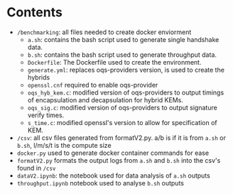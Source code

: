 # Contents
- `/benchmarking`: all files needed to create docker enviorment
    - `a.sh`: contains the bash script used to generate single handshake data.
    - `b.sh`: contains the bash script used to generate throughput data.
    - `Dockerfile`: The Dockerfile used to create the environment.
    - `generate.yml`: replaces oqs-providers version, is used to create the hybrids
    - `openssl.cnf` required to enable oqs-provider
    - `oqs_hyb_kem.c`: modified version of oqs-providers to output timings of encapsulation and decapsulation for hybrid KEMs.
    - `oqs_sig.c`: modified version of oqs-providers to output signature verify times.
    - `s_time.c`: modified openssl's version to allow for specification of KEM.  
- `/csv`: all csv files generated from formatV2.py. a/b is if it is from `a.sh` or `b.sh`, l/m/s/t is the compute size
- `docker.py` used to generate docker container commands for ease
- `formatV2.py` formats the output logs from `a.sh` and `b.sh` into the csv's found in `/csv`
- `dataV2.ipynb`: the notebook used for data analysis of `a.sh` outputs
- `throughput.ipynb` notebook used to analyse `b.sh` outputs

